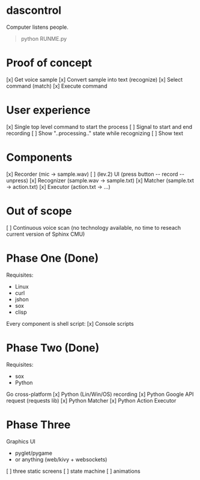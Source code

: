 dascontrol
==========

Computer listens people.

> python RUNME.py


Proof of concept
================

[x] Get voice sample
[x] Convert sample into text (recognize)
[x] Select command (match)
[x] Execute command


User experience
===============
[x] Single top level command to start the process
[ ] Signal to start and end recording
[ ] Show "..processing.." state while recognizing
[ ] Show text


Components
==========
[x] Recorder   (mic -> sample.wav)
  [ ] (lev.2) UI (press button -- record -- unpress)
[x] Recognizer (sample.wav -> sample.txt)
[x] Matcher    (sample.txt -> action.txt)
[x] Executor   (action.txt -> ...)


Out of scope
=============
[ ] Continuous voice scan
     (no technology available, no time to reseach
      current version of Sphinx CMU)


Phase One (Done)
================
Requisites:
 * Linux
 * curl
 * jshon
 * sox
 * clisp

Every component is shell script:
[x] Console scripts


Phase Two (Done)
================
Requisites:
 * sox
 * Python

Go cross-platform
[x] Python (Lin/Win/OS) recording
[x] Python Google API request (requests lib)
[x] Python Matcher
[x] Python Action Executor


Phase Three
===========
Graphics UI
  * pyglet/pygame
  * or anything (web/kivy + websockets)

[ ] three static screens
[ ] state machine
[ ] animations
